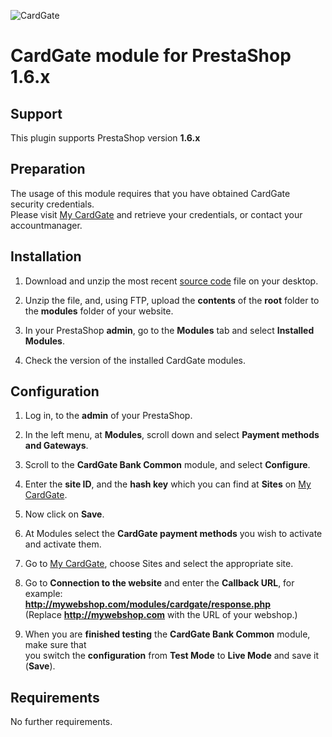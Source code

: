 ![CardGate](https://cdn.curopayments.net/thumb/200/logos/cardgate.png)

# CardGate module for PrestaShop 1.6.x

## Support

This plugin supports PrestaShop version **1.6.x**

## Preparation

The usage of this module requires that you have obtained CardGate security credentials.  
Please visit [My CardGate](https://my.cardgate.com/) and retrieve your credentials, or contact your accountmanager.

## Installation

1. Download and unzip the most recent [source code](https://github.com/cardgate/prestashop16/releases) file on your desktop.

2. Unzip the file, and, using FTP, upload the **contents** of the **root** folder to the **modules** folder of your website.

3. In your PrestaShop **admin**, go to the **Modules** tab and select **Installed Modules**.

4. Check the version of the installed CardGate modules.

## Configuration

1. Log in, to the **admin** of your PrestaShop.

2. In the left menu, at **Modules**, scroll down and select **Payment methods and Gateways**.

3. Scroll to the **CardGate Bank Common** module, and select **Configure**.

4. Enter the **site ID**, and the **hash key** which you can find at **Sites** on [My CardGate](https://my.cardgate.com/).

5. Now click on **Save**.

6. At Modules select the **CardGate payment methods** you wish to activate and activate them.

7. Go to [My CardGate](https://my.cardgate.com/), choose Sites and select the appropriate site.

8. Go to **Connection to the website** and enter the **Callback URL**, for example:  
   **http://mywebshop.com/modules/cardgate/response.php**  
   (Replace **http://mywebshop.com** with the URL of your webshop.)  

9. When you are **finished testing** the **CardGate Bank Common** module, make sure that  
   you switch the **configuration** from **Test Mode** to **Live Mode** and save it (**Save**).

## Requirements

No further requirements.
